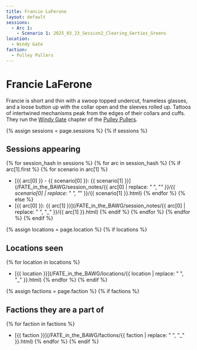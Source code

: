 ```yaml
---
title: Francie LaFerone
layout: default
sessions:
  - Arc 1:
    - Scenario 1: 2025_03_23_Session2_Clearing_Gerties_Greens
location:
  - Windy Gate
faction:
  - Pulley Pullers
---
```


# Francie LaFerone
Francie is short and thin with a swoop topped undercut, frameless glasses, and a loose button up with the collar open and the sleeves rolled up. Tattoos of intertwined mechanisms peak from the edges of their collars and cuffs. They run the [Windy Gate](/FATE_in_the_BAWG/locations/Windy_Gate.html) chapter of the [Pulley Pullers](/FATE_in_the_BAWG/factions/Pulley_Pullers.html).


{% assign sessions = page.sessions %}
{% if sessions %}
## Sessions appearing
{% for session_hash in sessions %}
{% for arc in session_hash %}
{% if arc[1].first %}
{% for scenario in arc[1] %}
- [{{ arc[0] }} - {{ scenario[0] }}: {{ scenario[1] }}](/FATE_in_the_BAWG/session_notes/{{ arc[0] | replace: " ", "_" }}/{{ scenario[0] | replace: " ", "_" }}/{{ scenario[1] }}.html)
{% endfor %}
{% else %}
- [{{ arc[0] }}: {{ arc[1] }}](/FATE_in_the_BAWG/session_notes/{{ arc[0] | replace: " ", "_" }}/{{ arc[1] }}.html)
{% endif %}
{% endfor %}
{% endfor %}
{% endif %}

{% assign locations = page.location %}
{% if locations %}
## Locations seen
{% for location in locations %}
- [{{ location }}](/FATE_in_the_BAWG/locations/{{ location | replace: " ", "_" }}.html)
{% endfor %}
{% endif %}

{% assign factions = page.faction %}
{% if factions %}
## Factions they are a part of
{% for faction in factions %}
- [{{ faction }}](/FATE_in_the_BAWG/factions/{{ faction | replace: " ", "_" }}.html)
{% endfor %}
{% endif %}
